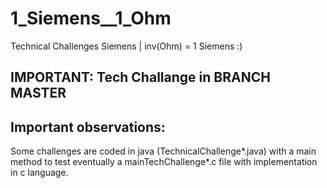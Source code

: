 # 1_Siemens__1_Ohm
Technical Challenges Siemens | inv(Ohm) = 1 Siemens :)

## IMPORTANT: Tech Challange in BRANCH MASTER

## Important observations:

Some challenges are coded in java (TechnicalChallenge*.java)
with a main method to test eventually a mainTechChallenge*.c 
file with implementation in c language.

